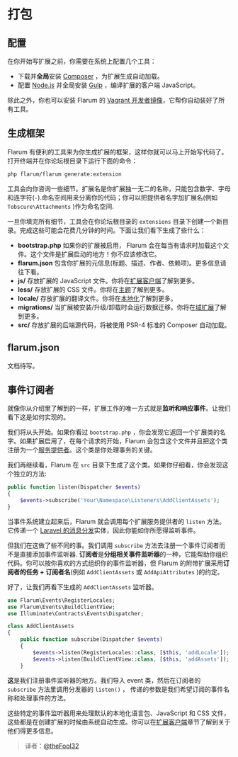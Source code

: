 # 打包

## 配置

在你开始写扩展之前，你需要在系统上配置几个工具：

* 下载并**全局**安装 [Composer](https://getcomposer.org) ，为扩展生成自动加载。
* 配置 [Node.js](https://nodejs.org) 并全局安装 [Gulp](http://gulpjs.com) ，编译扩展的客户端 JavaScript。

除此之外，你也可以安装 Flarum 的 [Vagrant 开发者镜像](../preface/contributing.md)，它帮你自动装好了所有工具。

## 生成框架

Flarum 有便利的工具来为你生成扩展的框架，这样你就可以马上开始写代码了。打开终端并在你论坛根目录下运行下面的命令：

```bash
php flarum/flarum generate:extension
```

工具会向你咨询一些细节。扩展名是你扩展独一无二的名称，只能包含数字、字母和连字符(`-`).命名空间用来分离你的代码；你可以把提供者名字加扩展名(例如 `Tobscure\Attachments` )作为命名空间.

一旦你填完所有细节，工具会在你论坛根目录的 `extensions` 目录下创建一个新目录。完成这些可能会花费几分钟的时间。下面让我们看下生成了些什么：

* **bootstrap.php** 如果你的扩展被启用， Flarum 会在每当有请求时加载这个文件。这个文件是扩展启动的地方！你不应该修改它。
* **flarum.json** 包含你扩展的元信息(标题、描述、作者、依赖项)。更多信息请往下看。
* **js/** 存放扩展的 JavaScript 文件。你将在[扩展客户端](client.md)了解到更多。
* **less/** 存放扩展的 CSS 文件。你将在[主题](theming.md)了解到更多。
* **locale/** 存放扩展的翻译文件。你将在[本地化](localization.md)了解到更多。
* **migrations/** 当扩展被安装/升级/卸载时会运行数据迁移。你将在[域扩展](domain.md)了解到更多。
* **src/** 存放扩展的后端源代码，将被使用 PSR-4 标准的 Composer 自动加载。

## flarum.json

文档待写。

## 事件订阅者

就像你从介绍里了解到的一样，扩展工作的唯一方式就是**监听和响应事件**。让我们看下这是如何实现的。

我们将从头开始。如果你看过 `bootstrap.php` ，你会发现它返回一个扩展类的名字。如果扩展启用了，在每个请求的开始，Flarum 会包含这个文件并且把这个类注册为一个[服务提供者](http://laravel.com/docs/5.1/providers)。这个类是你处理事务的关键。

我们再继续看，Flarum 在 `src` 目录下生成了这个类。如果你仔细看，你会发现这个独立的方法:

```php
public function listen(Dispatcher $events)
{
    $events->subscribe('Your\Namespace\Listeners\AddClientAssets');
}
```

当事件系统建立起来后，Flarum 就会调用每个扩展服务提供者的 `listen` 方法。它传递一个 [Laravel 的消息分发](http://laravel.com/docs/5.1/events)实体，因此你能如你所愿得监听事件。

但我们在这做了些不同的事。我们调用 `subscribe` 方法去注册一个事件订阅者而不是直接添加事件监听器. **订阅者**是**分组相关事件监听器**的一种，它能帮助你组织代码。你可以按你喜欢的方式组织你的事件监听器，但 Flarum 的附带扩展采用**订阅者的任务 + 订阅者名**(例如 `AddClientAssets` 或 `AddApiAttributes` )的约定。

好了，让我们再看下生成的 `AddClientAssets` 监听器。

```php
use Flarum\Events\RegisterLocales;
use Flarum\Events\BuildClientView;
use Illuminate\Contracts\Events\Dispatcher;

class AddClientAssets
{
    public function subscribe(Dispatcher $events)
    {
        $events->listen(RegisterLocales::class, [$this, 'addLocale']);
        $events->listen(BuildClientView::class, [$this, 'addAssets']);
    }
```

**这**是我们注册事件监听器的地方。我们导入 event 类，然后在订阅者的 `subscribe` 方法里调用分发器的 `listen()` ， 传递的参数是我们希望订阅的事件名称和处理事件的方法。

这些特定的事件监听器用来处理默认的本地化语言包、JavaScript 和 CSS 文件，这些都是在创建扩展的时候由系统自动生成。你可以在[扩展客户端](client.md)章节了解到关于他们得更多信息。

> 译者：[@theFool32](https://github.com/theFool32)